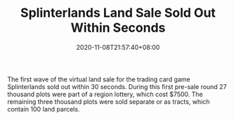 ﻿---
title: "Splinterlands Land Sale Sold Out Within Seconds"
date: 2020-11-08T21:57:40+08:00
lastmod: 2020-11-08T16:45:40+08:00
draft: false
authors: ["Rhoda"]
description: "The first wave of the virtual land sale for the trading card game Splinterlands sold out within 30 seconds. During this first pre-sale round 27 thousand plots were part of a region lottery, which cost $7500. The remaining three thousand plots were sold separate or as tracts, which contain 100 land parcels."
featuredImage: "splinterlands-land-sale-sold-out-within-seconds.png"
tags: ["Virtual World","Play to Earn"]
categories: ["news"]
news: ["Virtual World"]
weight: 
lightgallery: true
pinned: false
recommend: false
recommend1: false
---

The first wave of the virtual land sale for the trading card game Splinterlands sold out within 30 seconds. During this first pre-sale round 27 thousand plots were part of a region lottery, which cost $7500. The remaining three thousand plots were sold separate or as tracts, which contain 100 land parcels.

<!--more-->


